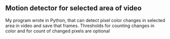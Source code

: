 ## Motion detector for selected area of video

My program wrote in Python, that can detect pixel color changes in selected area in video and save that frames.
Thresholds for counting changes in color and for count of changed pixels are optional
